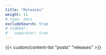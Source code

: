 ```yaml
---
title: "Releases"
weight: 11
# type: docs
excludeSearch: true
# sidebar:
#   separator: true
---
```


{{< custom/content-list "posts" "releases" >}}
